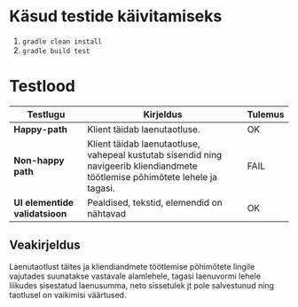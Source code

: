 # Käsud testide käivitamiseks

1. `gradle clean install`
2. `gradle build test`



# Testlood 


| Testlugu | Kirjeldus| Tulemus|
| --- | --- | --- |
|**Happy-path**| Klient täidab laenutaotluse.|OK |
|**Non-happy path**| Klient täidab laenutaotluse, vahepeal kustutab sisendid ning navigeerib  kliendiandmete töötlemise põhimõtete lehele ja tagasi.|FAIL |
|**UI elementide validatsioon**| Pealdised, tekstid, elemendid on nähtavad| OK |

## Veakirjeldus

Laenutaotlust täites ja kliendiandmete töötlemise põhimõtete lingile vajutades suunatakse vastavale alamlehele, tagasi laenuvormi lehele liikudes sisestatud laenusumma, neto sissetulek jt pole salvestunud ning taotlusel on vaikimisi väärtused.


